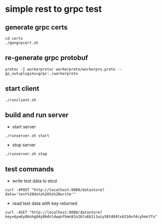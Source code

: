 # simple rest to grpc test

## generate grpc certs

```
cd certs
./gengrpcert.sh
```
## re-generate grpc protobuf

```
protoc -I workerproto/ workerproto/workerpro.proto --go_out=plugins=grpc:./workerproto
```

## start client

```
./runclient.sh
```

## build and run server

- start server
```
./runserver.sh start
```

- stop server
```
./runserver.sh stop
```

## test commands

- write test data to etcd

```
curl -XPOST "http://localhost:8080/datastore?data='test%20data%20to%20write'"
```

- read test data with key returned

```
curl -XGET "http://localhost:8080/datastore?key=6yw6y86ohg84y0bdnldwqnfkmn81n26lu6b2i1wiy58t404txk516nfdcyhmn7fu"
```